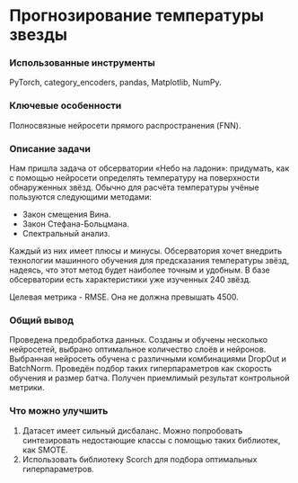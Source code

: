 
# Прогнозирование температуры звезды

### Использованные инструменты
PyTorch, category_encoders, pandas, Matplotlib, NumPy.

### Ключевые особенности
Полносвязные нейросети прямого распространения (FNN).

### Описание задачи
Нам пришла задача от обсерватории «Небо на ладони»: придумать, как с помощью нейросети определять температуру на поверхности обнаруженных звёзд. Обычно для расчёта температуры учёные пользуются следующими методами:

- Закон смещения Вина.
- Закон Стефана-Больцмана.
- Спектральный анализ.

Каждый из них имеет плюсы и минусы. Обсерватория хочет внедрить технологии машинного обучения для предсказания температуры звёзд, надеясь, что этот метод будет наиболее точным и удобным. В базе обсерватории есть характеристики уже изученных 240 звёзд.

Целевая метрика - RMSE. Она не должна превышать 4500.

### Общий вывод
Проведена предобработка данных. Созданы и обучены несколько нейросетей, выбрано оптимальное количество слоёв и нейронов. Выбранная нейросеть обучена с различными комбинациями DropOut и BatchNorm. Проведён подбор таких гиперпараметров как скорость обучения и размер батча. Получен приемлимый результат контрольной метрики.

### Что можно улучшить
1. Датасет имеет сильный дисбаланс. Можно попробовать синтезировать недостающие классы с помощью таких библиотек, как SMOTE. 
2. Использовать библиотеку Scorch для подбора оптимальных гиперпараметров.
